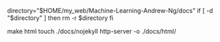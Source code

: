 directory="$HOME/my_web/Machine-Learning-Andrew-Ng/docs"
if [ -d "$directory" ]
then
    rm -r $directory
fi

make html
touch ./docs/nojekyll
http-server -o ./docs/html/
